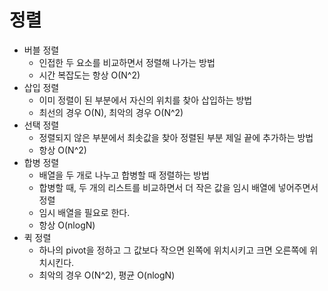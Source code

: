 # 정렬

- 버블 정렬
  - 인접한 두 요소를 비교하면서 정렬해 나가는 방법
  - 시간 복잡도는 항상 O(N^2)
- 삽입 정렬
  - 이미 정렬이 된 부분에서 자신의 위치를 찾아 삽입하는 방법
  - 최선의 경우 O(N), 최악의 경우 O(N^2)
- 선택 정렬
  - 정렬되지 않은 부분에서 최솟값을 찾아 정렬된 부분 제일 끝에 추가하는 방법
  - 항상 O(N^2)
- 합병 정렬
  - 배열을 두 개로 나누고 합병할 때 정렬하는 방법
  - 합병할 때, 두 개의 리스트를 비교하면서 더 작은 값을 임시 배열에 넣어주면서 정렬
  - 임시 배열을 필요로 한다.
  - 항상 O(nlogN)
- 퀵 정렬
  - 하나의 pivot을 정하고 그 값보다 작으면 왼쪽에 위치시키고 크면 오른쪽에 위치시킨다.
  - 최악의 경우 O(N^2), 평균 O(nlogN)

